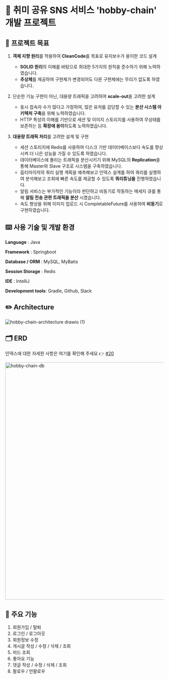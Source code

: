 # 💬 취미 공유 SNS 서비스 'hobby-chain' 개발 프로젝트

## 🎯 프로젝트 목표

1. **객체 지향 원리**를 적용하여 **CleanCode**를 목표로 유지보수가 용이한 코드 설계
    - **SOLID 원리**의 이해를 바탕으로 최대한 5가지의 원칙을 준수하기 위해 노력하였습니다.
    - **추상체**를 제공하여 구현체가 변경되어도 다른 구현체에는 무리가 없도록 하였습니다.
  
      
2. 단순한 기능 구현이 아닌, 대용량 트래픽을 고려하여 **scale-out**을 고려한 설계
    - 동시 접속자 수가 많다고 가정하여, 많은 유저를 감당할 수 있는 **분산 시스템 아키텍처 구축**을 위해 노력하였습니다.
    - HTTP 특성의 이해를 기반으로 세션 및 이미지 스토리지를 사용하여 무상태를 보존하는 등 **확장에 용이**하도록 노력하였습니다.

3. **대용량 트래픽 처리**를 고려한 설계 및 구현
    - 세션 스토리지에 Redis를 사용하여 디스크 기반 데이터베이스보다 속도를 향상시켜 더 나은 성능을 가질 수 있도록 하였습니다.
    - 데이터베이스에 몰리는 트래픽을 분산시키기 위해 MySQL의 **Replication**을 통해 Master와 Slave 구조로 시스템을 구축하였습니다.
    - 옵티마이저의 쿼리 실행 계획을 예측해보고 인덱스 설계를 하여 쿼리를 실행하여 분석해보고 조회에 빠른 속도를 제공할 수 있도록 **쿼리튜닝을** 진행하였습니다.
    - 알림 서비스는 부가적인 기능이라 판단하고 비동기로 작동하는 메세지 큐를 통해 **알림 전송 관련 트래픽을 분산** 시켰습니다.
    - 속도 향상을 위해 이미지 업로드 시 CompletableFuture를 사용하여 **비동기**로 구현하였습니다.

## ⌨️ 사용 기술 및 개발 환경
**Language** : Java

**Framework** : Springboot

**Database / ORM** : MySQL, MyBatis

**Session Storage** : Redis

**IDE** : IntelliJ

**Development tools**: Gradle, Github, Slack


## ✏️ Architecture
![hobby-chain-architecture drawio (1)](https://github.com/f-lab-edu/hobby-chain/assets/125573226/4bad5dee-e2bc-47df-9c43-ad832cdf7eb3)


## 🗂️ ERD
인덱스에 대한 자세한 사항은 여기를 확인해 주세요 👉 [#20](https://github.com/f-lab-edu/hobby-chain/issues/20)

<img width="755" alt="hobby-chain-db" src="https://github.com/f-lab-edu/hobby-chain/assets/125573226/93ddce7b-744b-4d22-963f-6f91ab60fe72">



## 🔎 주요 기능
1. 회원가입 / 탈퇴
2. 로그인 / 로그아웃
3. 회원정보 수정
4. 게시글 작성 / 수정 / 삭제 / 조회
5. 피드 조회
6. 좋아요 기능
7. 댓글 작성 / 수정 / 삭제 / 조회
8. 팔로우 / 언팔로우


